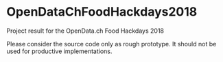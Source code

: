 # OpenDataChFoodHackdays2018
Project result for the OpenData.ch Food Hackdays 2018

Please consider the source code only as rough prototype. It should not be used for productive implementations.
